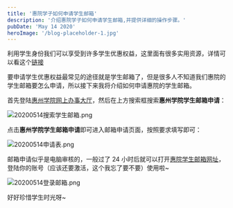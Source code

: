 ```yaml
---
title: '惠院学子如何申请学生邮箱'
description: '介绍惠院学子如何申请学生邮箱,并提供详细的操作步骤。'
pubDate: 'May 14 2020'
heroImage: '/blog-placeholder-1.jpg'
---
```


利用学生身份我们可以享受到许多学生优惠权益，这里面有很多实用资源，详情可以看这个[链接](https://github.com/ivmm/Student-resources)

要申请学生优惠权益最常见的途径就是学生邮箱了，但是很多人不知道我们惠院的学生邮箱要怎么申请，所以接下来我将介绍如何申请惠院的学生邮箱。

首先登陆[惠州学院网上办事大厅](https://ehall.hzu.edu.cn/new/index.html)，然后在上方搜索框搜索**惠州学院学生邮箱申请**：

![20200514搜索学生邮箱.png](https://i.loli.net/2020/05/14/sRr5SEvzUaVyWCi.png)

点击**惠州学院学生邮箱申请**即可进入邮箱申请页面，按照要求填写即可：

![20200514申请表.png](https://i.loli.net/2020/05/14/jhmlQCtxubgvPBD.png)

邮箱申请似乎是电脑审核的，一般过了 24 小时后就可以打开[惠院学生邮箱网址](http://mail.stu.hzu.edu.cn/coremail/)，登陆你的账号（应该还要激活，这个我忘了要不要）使用啦~

![20200514登录邮箱.png](https://i.loli.net/2020/05/14/1tmCQRnJTwsIvVe.png)

好好珍惜学生时光呀~
